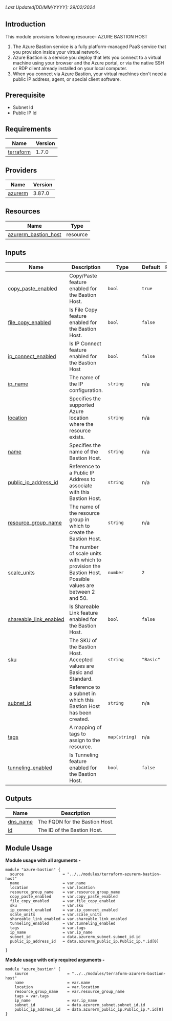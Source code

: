 <!-- BEGIN_TF_DOCS -->
###### Last Updated[DD/MM/YYYY]: 29/02/2024

##  Introduction 
This module provisions following resource- AZURE BASTION HOST

1) The Azure Bastion service is a fully platform-managed PaaS service that you provision inside your virtual network.
2) Azure Bastion is a service you deploy that lets you connect to a virtual machine using your browser and the Azure portal, or via the native SSH or RDP client already installed on your local computer. 
3) When you connect via Azure Bastion, your virtual machines don't need a public IP address, agent, or special client software.

## Prerequisite

* Subnet Id
* Public IP Id

## Requirements

| Name | Version |
|------|---------|
| <a name="provider_terraform"></a> [terraform](#provider\_terraform) | 1.7.0 |

## Providers

| Name | Version |
|------|---------|
| <a name="provider_azurerm"></a> [azurerm](#provider\_azurerm) | 3.87.0 |


## Resources

| Name | Type |
|------|------|
| [azurerm_bastion_host](https://registry.terraform.io/providers/hashicorp/azurerm/latest/docs/resources/bastion_host) | resource |

## Inputs

| Name | Description | Type | Default | Required |
|------|-------------|------|---------|:--------:|
| <a name="input_copy_paste_enabled"></a> [copy\_paste\_enabled](#input\_copy\_paste\_enabled) | Copy/Paste feature enabled for the Bastion Host. | `bool` | `true` | no |
| <a name="input_file_copy_enabled"></a> [file\_copy\_enabled](#input\_file\_copy\_enabled) | Is File Copy feature enabled for the Bastion Host. | `bool` | `false` | no |
| <a name="input_ip_connect_enabled"></a> [ip\_connect\_enabled](#input\_ip\_connect\_enabled) | Is IP Connect feature enabled for the Bastion Host | `bool` | `false` | no |
| <a name="input_ip_name"></a> [ip\_name](#input\_ip\_name) | The name of the IP configuration. | `string` | n/a | yes |
| <a name="input_location"></a> [location](#input\_location) | Specifies the supported Azure location where the resource exists. | `string` | n/a | yes |
| <a name="input_name"></a> [name](#input\_name) | Specifies the name of the Bastion Host. | `string` | n/a | yes |
| <a name="input_public_ip_address_id"></a> [public\_ip\_address\_id](#input\_public\_ip\_address\_id) | Reference to a Public IP Address to associate with this Bastion Host. | `string` | n/a | yes |
| <a name="input_resource_group_name"></a> [resource\_group\_name](#input\_resource\_group\_name) | The name of the resource group in which to create the Bastion Host. | `string` | n/a | yes |
| <a name="input_scale_units"></a> [scale\_units](#input\_scale\_units) | The number of scale units with which to provision the Bastion Host. Possible values are between 2 and 50. | `number` | `2` | no |
| <a name="input_shareable_link_enabled"></a> [shareable\_link\_enabled](#input\_shareable\_link\_enabled) | Is Shareable Link feature enabled for the Bastion Host. | `bool` | `false` | no |
| <a name="input_sku"></a> [sku](#input\_sku) | The SKU of the Bastion Host. Accepted values are Basic and Standard. | `string` | `"Basic"` | no |
| <a name="input_subnet_id"></a> [subnet\_id](#input\_subnet\_id) | Reference to a subnet in which this Bastion Host has been created. | `string` | n/a | yes |
| <a name="input_tags"></a> [tags](#input\_tags) | A mapping of tags to assign to the resource. | `map(string)` | n/a | yes |
| <a name="input_tunneling_enabled"></a> [tunneling\_enabled](#input\_tunneling\_enabled) | Is Tunneling feature enabled for the Bastion Host. | `bool` | `false` | no |

## Outputs

| Name | Description |
|------|-------------|
| <a name="output_dns_name"></a> [dns\_name](#output\_dns\_name) | The FQDN for the Bastion Host. |
| <a name="output_id"></a> [id](#output\_id) | The ID of the Bastion Host. |

## Module Usage 

**Module usage with all arguments -**
```
module "azure-bastion" {
  source                 = "../../modules/terraform-azurerm-bastion-host"
  name                   = var.name
  location               = var.location
  resource_group_name    = var.resource_group_name
  copy_paste_enabled     = var.copy_paste_enabled
  file_copy_enabled      = var.file_copy_enabled
  sku                    = var.sku
  ip_connect_enabled     = var.ip_connect_enabled
  scale_units            = var.scale_units
  shareable_link_enabled = var.shareable_link_enabled
  tunneling_enabled      = var.tunneling_enabled
  tags                   = var.tags
  ip_name                = var.ip_name
  subnet_id              = data.azurerm_subnet.subnet_id.id
  public_ip_address_id   = data.azurerm_public_ip.Public_ip.*.id[0]

}
```

**Module usage with  only required arguments -**
```
module "azure_bastion" {
    source                 = "../../modules/terraform-azurerm-bastion-host"
    name                   = var.name
    location               = var.location
    resource_group_name    = var.resource_group_name
    tags = var.tags
    ip_name                = var.ip_name    
    subnet_id              = data.azurerm_subnet.subnet_id.id
    public_ip_address_id   = data.azurerm_public_ip.Public_ip.*.id[0]
}

```
<!-- END_TF_DOCS -->